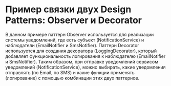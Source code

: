 # Пример связки двух Design Patterns: Observer и Decorator
В данном примере паттерн Observer используется для реализации системы уведомлений, где есть субъект (NotificationService)
и наблюдатели (EmailNotifier и SmsNotifier). Паттерн Decorator используется для создания декоратора (LoggingDecorator), 
который добавляет функциональность логирования к наблюдателю (EmailNotifier и SmsNotifier). 
Таким образом, при отправке уведомлений сервисом уведомлений (NotificationService),
можно выбирать, какие уведомления отправлять (по Email, по SMS) и какие функции применять (логирование) 
с помощью комбинации этих двух паттернов.



